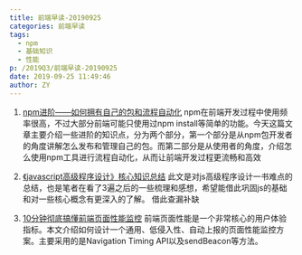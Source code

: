 ```yaml
---
title: 前端早读-20190925
categories: 前端早读
tags:
  - npm
  - 基础知识
  - 性能
p: /2019Q3/前端早读-20190925
date: 2019-09-25 11:49:46
author: ZY
---
```

1. [npm进阶——如何拥有自己的包和流程自动化](https://juejin.im/post/5d8d679ef265da5b6a1688c2)
npm在前端开发过程中使用频率很高，不过大部分前端可能只使用过npm install等简单的功能。今天这篇文章主要介绍一些进阶的知识点，分为两个部分，第一个部分是从npm包开发者的角度讲解怎么发布和管理自己的包。而第二部分是从使用者的角度，介绍怎么使用npm工具进行流程自动化，从而让前端开发过程更流畅和高效

2. [《javascript高级程序设计》核心知识总结](https://juejin.im/post/5d8c86d06fb9a04e172071a0#comment)
此文是对js高级程序设计一书难点的总结，也是笔者在看了3遍之后的一些梳理和感想，希望能借此巩固js的基础和对一些核心概念有更深入的了解。
借此查漏补缺

3. [10分钟彻底搞懂前端页面性能监控](https://zhuanlan.zhihu.com/p/82981365)
前端页面性能是一个非常核心的用户体验指标。本文介绍如何设计一个通用、低侵入性、自动上报的页面性能监控方案。主要采用的是Navigation Timing API以及sendBeacon等方法。

